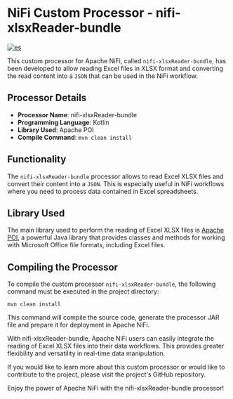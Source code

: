 # NiFi Custom Processor - nifi-xlsxReader-bundle
[![es](https://img.shields.io/badge/lang-es-yellow.svg)](https://github.com/pipe-cool/nifi-xlsxReader-bundle/blob/main/README.md)

This custom processor for Apache NiFi, called `nifi-xlsxReader-bundle`, has been developed to allow reading Excel files in XLSX format and converting the read content into a `JSON` that can be used in the NiFi workflow.

## Processor Details

- **Processor Name**: nifi-xlsxReader-bundle
- **Programming Language**: Kotlin
- **Library Used**: Apache POI
- **Compile Command**: `mvn clean install`

## Functionality

The `nifi-xlsxReader-bundle` processor allows to read Excel XLSX files and convert their content into a `JSON`. This is especially useful in NiFi workflows where you need to process data contained in Excel spreadsheets.

## Library Used

The main library used to perform the reading of Excel XLSX files is [Apache POI](https://poi.apache.org/), a powerful Java library that provides classes and methods for working with Microsoft Office file formats, including Excel files.

## Compiling the Processor

To compile the custom processor `nifi-xlsxReader-bundle`, the following command must be executed in the project directory:

```
mvn clean install
```
This command will compile the source code, generate the processor JAR file and prepare it for deployment in Apache NiFi.

With nifi-xlsxReader-bundle, Apache NiFi users can easily integrate the reading of Excel XLSX files into their data workflows. This provides greater flexibility and versatility in real-time data manipulation.

If you would like to learn more about this custom processor or would like to contribute to the project, please visit the project's GitHub repository.

Enjoy the power of Apache NiFi with the nifi-xlsxReader-bundle processor!